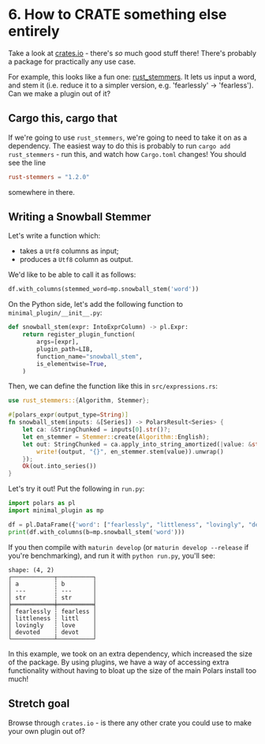 # 6. How to CRATE something else entirely

Take a look at [crates.io](https://crates.io/) - there's _so_ much good stuff there!
There's probably a package for practically any use case.

For example, this looks like a fun one: [rust_stemmers](https://crates.io/crates/rust-stemmers).
It lets us input a word, and stem it (i.e. reduce it to a simpler version, e.g. 'fearlessly' -> 
'fearless').
Can we make a plugin out of it?

## Cargo this, cargo that

If we're going to use `rust_stemmers`, we're going to need to take it on as a dependency.
The easiest way to do this is probably to run `cargo add rust_stemmers` - run this, and
watch how `Cargo.toml` changes!
You should see the line
```toml
rust-stemmers = "1.2.0"
```
somewhere in there.

## Writing a Snowball Stemmer

Let's write a function which:

- takes a `Utf8` columns as input;
- produces a `Utf8` column as output.

We'd like to be able to call it as follows:

```python
df.with_columns(stemmed_word=mp.snowball_stem('word'))
```

On the Python side, let's add the following function to `minimal_plugin/__init__.py`:

```python
def snowball_stem(expr: IntoExprColumn) -> pl.Expr:
    return register_plugin_function(
        args=[expr],
        plugin_path=LIB,
        function_name="snowball_stem",
        is_elementwise=True,
    )
```

Then, we can define the function like this in `src/expressions.rs`:

```Rust
use rust_stemmers::{Algorithm, Stemmer};

#[polars_expr(output_type=String)]
fn snowball_stem(inputs: &[Series]) -> PolarsResult<Series> {
    let ca: &StringChunked = inputs[0].str()?;
    let en_stemmer = Stemmer::create(Algorithm::English);
    let out: StringChunked = ca.apply_into_string_amortized(|value: &str, output: &mut String| {
        write!(output, "{}", en_stemmer.stem(value)).unwrap()
    });
    Ok(out.into_series())
}
```

Let's try it out! Put the following in `run.py`:
```python
import polars as pl
import minimal_plugin as mp

df = pl.DataFrame({'word': ["fearlessly", "littleness", "lovingly", "devoted"]})
print(df.with_columns(b=mp.snowball_stem('word')))
```

If you then compile with `maturin develop` (or `maturin develop --release`
if you're benchmarking), and run it with `python run.py`, you'll see:
```
shape: (4, 2)
┌────────────┬──────────┐
│ a          ┆ b        │
│ ---        ┆ ---      │
│ str        ┆ str      │
╞════════════╪══════════╡
│ fearlessly ┆ fearless │
│ littleness ┆ littl    │
│ lovingly   ┆ love     │
│ devoted    ┆ devot    │
└────────────┴──────────┘
```

In this example, we took on an extra dependency, which increased
the size of the package. By using plugins, we have a way of accessing
extra functionality without having to bloat up the size of the main
Polars install too much!

## Stretch goal

Browse through `crates.io` - is there any other crate you could use
to make your own plugin out of?
